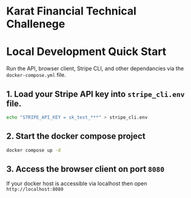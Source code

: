 # Karat Financial Technical Challenege

# Local Development Quick Start
Run the API, browser client, Stripe CLI, and other dependancies via the `docker-compose.yml` file. 

## 1. Load your Stripe API key into `stripe_cli.env` file. 
```sh
echo "STRIPE_API_KEY = sk_test_***" > stripe_cli.env
```

## 2. Start the docker compose project
```sh
docker compose up -d
```

## 3. Access the browser client on port `8080`
If your docker host is accessible via localhost then open `http://localhost:8080`